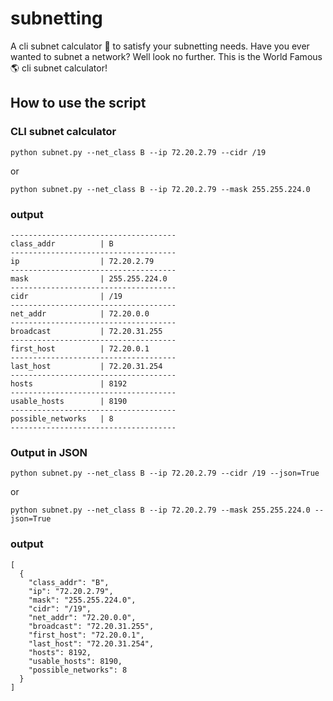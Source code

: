 # subnetting
A cli subnet calculator 🧮 to satisfy your subnetting needs. Have you ever wanted to subnet a network? Well look no further. This is the World Famous 🌎 cli subnet calculator!

## How to use the script

### CLI subnet calculator
```
python subnet.py --net_class B --ip 72.20.2.79 --cidr /19
```
or
```
python subnet.py --net_class B --ip 72.20.2.79 --mask 255.255.224.0
```
### output
```
-------------------------------------
class_addr          | B
-------------------------------------
ip                  | 72.20.2.79
-------------------------------------
mask                | 255.255.224.0
-------------------------------------
cidr                | /19
-------------------------------------
net_addr            | 72.20.0.0
-------------------------------------
broadcast           | 72.20.31.255
-------------------------------------
first_host          | 72.20.0.1
-------------------------------------
last_host           | 72.20.31.254
-------------------------------------
hosts               | 8192
-------------------------------------
usable_hosts        | 8190
-------------------------------------
possible_networks   | 8
-------------------------------------
```

### Output in JSON
```
python subnet.py --net_class B --ip 72.20.2.79 --cidr /19 --json=True
```
or
```
python subnet.py --net_class B --ip 72.20.2.79 --mask 255.255.224.0 --json=True
```
### output
```
[
  {
    "class_addr": "B",
    "ip": "72.20.2.79",
    "mask": "255.255.224.0",
    "cidr": "/19",
    "net_addr": "72.20.0.0",
    "broadcast": "72.20.31.255",
    "first_host": "72.20.0.1",
    "last_host": "72.20.31.254",
    "hosts": 8192,
    "usable_hosts": 8190,
    "possible_networks": 8
  }
]
```

